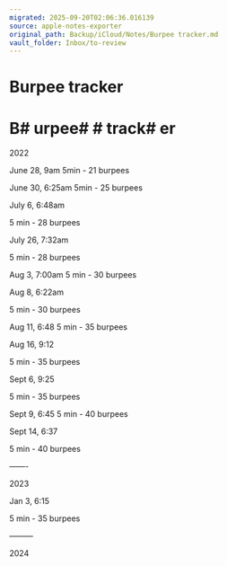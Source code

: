 ```yaml
---
migrated: 2025-09-20T02:06:36.016139
source: apple-notes-exporter
original_path: Backup/iCloud/Notes/Burpee tracker.md
vault_folder: Inbox/to-review
---
```

# Burpee tracker

# B# urpee#  # track# er
2022

June 28, 9am
5min - 21 burpees

June 30, 6:25am
5min - 25 burpees 

July 6, 6:48am

5 min - 28 burpees 

July 26, 7:32am

5 min - 28 burpees 

Aug 3, 7:00am
5 min - 30 burpees 

Aug 8, 6:22am

5 min - 30 burpees

Aug 11, 6:48
5 min - 35 burpees

Aug 16, 9:12

5 min - 35 burpees 

Sept 6, 9:25

5 min -  35 burpees 

Sept 9, 6:45
5 min - 40 burpees 

Sept 14, 6:37

5 min - 40 burpees

——-

2023

Jan 3, 6:15

5 min - 35 burpees 

———

2024

